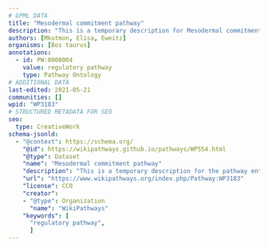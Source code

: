 ```yaml
---
# GPML DATA
title: "Mesodermal commitment pathway"
description: "This is a temporary description for Mesodermal commitment pathway"
authors: [Mkutmon, Elisa, Eweitz]
organisms: [Bos taurus]
annotations:
  - id: PW:0000004
    value: regulatory pathway
    type: Pathway Ontology
# ADDITIONAL DATA
last-edited: 2021-05-21
communities: []
wpid: "WP3183"
# STRUCTURED METADATA FOR SEO
seo:
  type: CreativeWork
schema-jsonld:
  - "@context": https://schema.org/
    "@id": https://wikipathways.github.io/pathways/WP554.html
    "@type": Dataset
    "name": "Mesodermal commitment pathway"
    "description": "This is a temporary description for the pathway entitled: Mesodermal commitment pathway"
    "url": "https://www.wikipathways.org/index.php/Pathway:WP3183"
    "license": CC0
    "creator":
    - "@type": Organization
      "name": "WikiPathways"
    "keywords": [
      "regulatory pathway",
      ]
---
```

